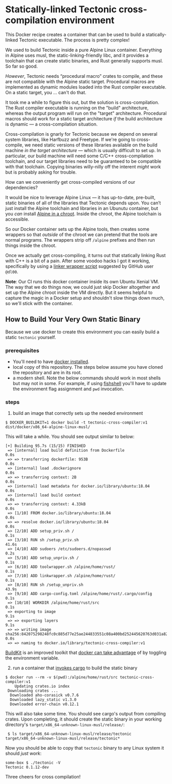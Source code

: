 # Statically-linked Tectonic cross-compilation environment

This Docker recipe creates a container that can be used to build a
statically-linked Tectonic executable. The process is pretty complex!

We used to build Tectonic inside a pure Alpine Linux container. Everything in
Alpine uses musl, the static-linking-friendly libc, and it provides a
toolchain that can create static binaries, and Rust generally supports musl.
So far so good.

*However*, Tectonic needs “procedural macro” crates to compile, and these
are not compatible with the Alpine static target. Procedural macros are
implemented as dynamic modules loaded into the Rust compiler executable.
On a static target, you ... can't do that.

It took me a while to figure this out, but the solution is cross-compilation.
The Rust compiler executable is running on the "build" architecture, whereas
the output program will run on the "target" architecture. Procedural macros
should work for a static target architecture *if* the build architecture is
dynamic — a cross-compilation situation.

Cross-compilation is gnarly for Tectonic because we depend on several system
libraries, like Harfbuzz and Freetype. If we're going to cross-compile, we
need static versions of these libraries available on the build machine *in the
target architecture* — which is usually difficult to set up. In particular,
our build machine will need some C/C++ cross-compilation toolchain, and our
target libraries need to be guaranteed to be compatible with that toolchain.
Copying binaries willy-nilly off the interent *might* work but is probably
asking for trouble.

How can we conveniently get cross-compiled versions of our dependencies?

It would be nice to leverage Alpine Linux — it has up-to-date, pre-built,
static binaries of all of the libraries that Tectonic depends upon. You can’t
just install the Alpine toolchain and libraries in an Ubunutu container, but
you *can* install [Alpine in a chroot]. Inside the chroot, the Alpine
toolchain is accessible.

So our Docker container sets up the Alpine tools, then creates some wrappers
so that *outside* of the chroot we can pretend that the tools are normal
programs. The wrappers strip off `/alpine` prefixes and then run things inside
the chroot.

[Alpine in a chroot]: https://wiki.alpinelinux.org/wiki/Installing_Alpine_Linux_in_a_chroot

Once we actually get cross-compiling, it turns out that statically linking
Rust with C++ is a bit of a pain. After some voodoo hacks I got it working,
specifically by using a [linker wrapper script] suggested by GitHub user
`@dl00`.

[linker wrapper script]: https://github.com/rust-lang/rust/issues/36710#issuecomment-364623950

**Note**: Our CI runs this docker container inside its own Ubuntu Xenial VM.
The way that we do things now, we could just skip Docker altogether and set up
the Alpine chroot inside the VM directly. But it seems helpful to capture the
magic in a Docker setup and shouldn't slow things down much, so we'll stick
with the container.

## How to Build Your Very Own Static Binary

Because we use docker to create this environment you can easily build a static `tectonic` yourself.

### prerequisites
* You'll need to have [docker installed](https://docs.docker.com/install/).
* local copy of this repository. The steps below assume you have cloned the repository and are in its root.
* a modern shell. Note the below commands should work in most shells but may not in some. For example, if using [fishshell](https://fishshell.com/) you'll have to update the environment flag assignment and `pwd` invocation.


### steps

1. build an image that correctly sets up the needed environment
```
$ DOCKER_BUILDKIT=1 docker build -t tectonic-cross-compiler:v1 dist/docker/x86_64-alpine-linux-musl/
```
This will take a while. You should see output similar to below:
```
[+] Building 95.7s (15/15) FINISHED
 => [internal] load build definition from Dockerfile                                                                                                                         0.0s
 => => transferring dockerfile: 953B                                                                                                                                         0.0s
 => [internal] load .dockerignore                                                                                                                                            0.0s
 => => transferring context: 2B                                                                                                                                              0.0s
 => [internal] load metadata for docker.io/library/ubuntu:18.04                                                                                                              0.0s
 => [internal] load build context                                                                                                                                            0.0s
 => => transferring context: 4.33kB                                                                                                                                          0.0s
 => [1/10] FROM docker.io/library/ubuntu:18.04                                                                                                                               0.0s
 => => resolve docker.io/library/ubuntu:18.04                                                                                                                                0.0s
 => [2/10] ADD setup_priv.sh /                                                                                                                                               0.1s
 => [3/10] RUN sh /setup_priv.sh                                                                                                                                            41.6s
 => [4/10] ADD sudoers /etc/sudoers.d/nopasswd                                                                                                                               0.2s
 => [5/10] ADD setup_unpriv.sh /                                                                                                                                             0.1s
 => [6/10] ADD toolwrapper.sh /alpine/home/rust/                                                                                                                             0.1s
 => [7/10] ADD linkwrapper.sh /alpine/home/rust/                                                                                                                             0.1s
 => [8/10] RUN sh /setup_unpriv.sh                                                                                                                                          43.9s
 => [9/10] ADD cargo-config.toml /alpine/home/rust/.cargo/config                                                                                                             0.1s
 => [10/10] WORKDIR /alpine/home/rust/src                                                                                                                                    0.1s
 => exporting to image                                                                                                                                                       9.1s
 => => exporting layers                                                                                                                                                      9.1s
 => => writing image sha256:842075298248fc0c885d77e25ae244833551c08a400bd252445620763d031a82                                                                                 0.0s
 => => naming to docker.io/library/tectonic-cross-compiler:v1
```
[BuildKit](https://github.com/moby/buildkit) is an improved toolkit that [docker can take advantage](https://docs.docker.com/develop/develop-images/build_enhancements/) of by toggling the environment variable.

2. run a container that [invokes cargo](https://github.com/tectonic-typesetting/tectonic/blob/master/dist/docker/x86_64-alpine-linux-musl/Dockerfile#L31) to build the static binary
```
$ docker run --rm -v $(pwd):/alpine/home/rust/src tectonic-cross-compiler:v1
    Updating crates.io index
 Downloading crates ...
  Downloaded aho-corasick v0.7.6
  Downloaded lazy_static v1.3.0
  Downloaded error-chain v0.12.1
```
This will also take some time. You should see cargo's output from compiling crates.
Upon completing, it should create the static binary in your working directory's `target/x86_64-unknown-linux-musl/release/`:
```
 $ ls target/x86_64-unknown-linux-musl/release/tectonic
target/x86_64-unknown-linux-musl/release/tectonic*
```

Now you should be able to copy that `tectonic` binary to any Linux system it should *just work*:
```
some-box $ ./tectonic -V
Tectonic 0.1.12-dev
```

Three cheers for cross compilation!
